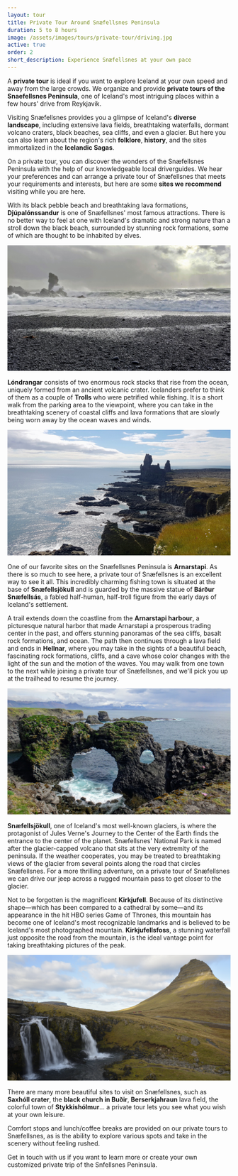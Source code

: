 ```yaml
---
layout: tour
title: Private Tour Around Snæfellsnes Peninsula
duration: 5 to 8 hours
image: /assets/images/tours/private-tour/driving.jpg
active: true
order: 2
short_description: Experience Snæfellsnes at your own pace
---
```


A **private tour** is ideal if you want to explore Iceland at your own speed and away from the large crowds.
We organize and provide **private tours of the Snaefellsnes Peninsula**, one of Iceland's most intriguing places within a few hours' drive from Reykjavik.

Visiting Snæfellsnes provides you a glimpse of Iceland's **diverse landscape**, including extensive lava fields, breathtaking waterfalls, dormant volcano craters, black beaches, sea cliffs, and even a glacier.
But here you can also learn about the region's rich **folklore**, **history**, and the sites immortalized in the **Icelandic Sagas**.

On a private tour, you can discover the wonders of the Snæfellsnes Peninsula with the help of our knowledgeable local driverguides. 
We hear your preferences and can arrange a private tour of Snæfellsnes that meets your requirements and interests, but here are some **sites we recommend** visiting while you are here.

With its black pebble beach and breathtaking lava formations, **Djúpalónssandur** is one of Snæfellsnes' most famous attractions.
There is no better way to feel at one with Iceland's dramatic and strong nature than a stroll down the black beach, surrounded by stunning rock formations, some of which are thought to be inhabited by elves.

<span class="image fit"><img src="/assets/images/tours/private-tour/Djupalonssandur.jpg" alt="" /></span>

**Lóndrangar** consists of two enormous rock stacks that rise from the ocean, uniquely formed from an ancient volcanic crater. Icelanders prefer to think of them as a couple of **Trolls** who were petrified while fishing. 
It is a short walk from the parking area to the viewpoint, where you can take in the breathtaking scenery of coastal cliffs and lava formations that are slowly being worn away by the ocean waves and winds. 

<span class="image fit"><img src="/assets/images/tours/private-tour/londrangar.jpg" alt="" /></span>

One of our favorite sites on the Snæfellsnes Peninsula is **Arnarstapi**. As there is so much to see here, a private tour of Snæfellsnes is an excellent way to see it all.
This incredibly charming fishing town is situated at the base of **Snæfellsjökull** and is guarded by the massive statue of **Bárður Snæfellsás**, a fabled half-human, half-troll figure from the early days of Iceland's settlement. 

A trail extends down the coastline from the **Arnarstapi harbour**, a picturesque natural harbor that made Arnarstapi a prosperous trading center in the past, and offers stunning panoramas of the sea cliffs, basalt rock formations, and ocean.
The path then continues through a lava field and ends in **Hellnar**, where you may take in the sights of a beautiful beach, fascinating rock formations, cliffs, and a cave whose color changes with the light of the sun and the motion of the waves.
You may walk from one town to the next while joining a private tour of Snæfellsnes, and we'll pick you up at the trailhead to resume the journey.

<span class="image fit"><img src="/assets/images/tours/private-tour/arnarstapi.jpg" alt="" /></span>

**Snæfellsjökull**, one of Iceland's most well-known glaciers, is where the protagonist of Jules Verne's Journey to the Center of the Earth finds the entrance to the center of the planet. Snæfellsnes' National Park is named after the glacier-capped volcano that sits at the very extremity of the peninsula. If the weather cooperates, you may be treated to breathtaking views of the glacier from several points along the road that circles Snæfellsnes. For a more thrilling adventure, on a private tour of Snæfellsnes we can drive our jeep across a rugged mountain pass to get closer to the glacier. 

Not to be forgotten is the magnificent **Kirkjufell**. Because of its distinctive shape—which has been compared to a cathedral by some—and its appearance in the hit HBO series Game of Thrones, this mountain has become one of Iceland's most recognizable landmarks and is believed to be Iceland's most photographed mountain. **Kirkjufellsfoss**, a stunning waterfall just opposite the road from the mountain, is the ideal vantage point for taking breathtaking pictures of the peak.

<span class="image fit"><img src="/assets/images/tours/private-tour/kirkjufellsfoss.jpg" alt="" /></span>

There are many more beautiful sites to visit on Snæfellsnes, such as **Saxhóll crater**, the **black church in Buðir**, **Berserkjahraun** lava field, the colorful town of **Stykkishólmur**... a private tour lets you see what you wish at your own leisure. 

Comfort stops and lunch/coffee breaks are provided on our private tours to Snæfellsnes, as is the ability to explore various spots and take in the scenery without feeling rushed. 

Get in touch with us if you want to learn more or create your own customized private trip of the Snfellsnes Peninsula.